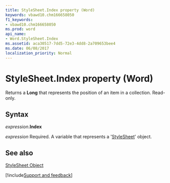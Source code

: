 ```yaml
---
title: StyleSheet.Index property (Word)
keywords: vbawd10.chm166658050
f1_keywords:
- vbawd10.chm166658050
ms.prod: word
api_name:
- Word.StyleSheet.Index
ms.assetid: aca30517-7dd5-72e3-4dd8-2a709653bee4
ms.date: 06/08/2017
localization_priority: Normal
---
```



# StyleSheet.Index property (Word)

Returns a  **Long** that represents the position of an item in a collection. Read-only.


## Syntax

_expression_.**Index**

_expression_ Required. A variable that represents a '[StyleSheet](Word.StyleSheet.md)' object.


## See also


[StyleSheet Object](Word.StyleSheet.md)

[!include[Support and feedback](~/includes/feedback-boilerplate.md)]